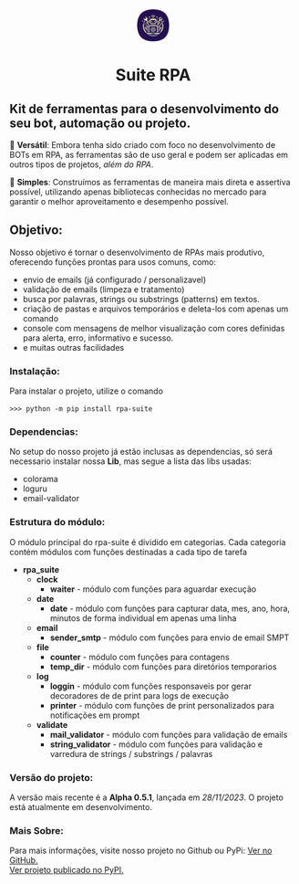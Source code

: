 <div align="center">
    <a href='https://pypi.org/project/rpa-suite/' target='_blank'>
        <img src='./logo-rpa-suite.png' alt='Logo - RPA Suite' width='56px'>
    </a>
</div>
<h1 align="center">
    Suite RPA
</h1> 

## Kit de ferramentas para o desenvolvimento do seu bot, automação ou projeto.

:handshake: **Versátil**: Embora tenha sido criado com foco no desenvolvimento de BOTs em RPA, as ferramentas são de uso geral e podem ser aplicadas em outros tipos de projetos, *além do RPA*.

:seedling: **Simples**: Construímos as ferramentas de maneira mais direta e assertiva possível, utilizando apenas bibliotecas conhecidas no mercado para garantir o melhor aproveitamento e desempenho possível.

## Objetivo:

Nosso objetivo é tornar o desenvolvimento de RPAs mais produtivo, oferecendo funções prontas para usos comuns, como:

- envio de emails (já configurado / personalizavel)
- validação de emails (limpeza e tratamento)
- busca por palavras, strings ou substrings (patterns) em textos.
- criação de pastas e arquivos temporários e deleta-los com apenas um comando
- console com mensagens de melhor visualização com cores definidas para alerta, erro, informativo e sucesso.
- e muitas outras facilidades

### Instalação:
Para instalar o projeto, utilize o comando

    >>> python -m pip install rpa-suite

### Dependencias:
No setup do nosso projeto já estão inclusas as dependencias, só será necessario instalar nossa **Lib**, mas segue a lista das libs usadas:
- colorama
- loguru
- email-validator
  
### Estrutura do módulo:
O módulo principal do rpa-suite é dividido em categorias. Cada categoria contém módulos com funções destinadas a cada tipo de tarefa
- **rpa_suite**
    - **clock**
        - **waiter** - módulo com funções para aguardar execução
    - **date**
        - **date** - módulo com funções para capturar data, mes, ano, hora, minutos de forma individual em apenas uma linha
    - **email**
        - **sender_smtp** - módulo com funções para envio de email SMPT 
    - **file**
        - **counter** - módulo com funções para contagens
        - **temp_dir** - módulo com funções para diretórios temporarios
    - **log**
        - **loggin** - módulo com funções responsaveis por gerar decoradores de de print para logs de execução
        - **printer** - módulo com funções de print personalizados para notificações em prompt
    - **validate**
        - **mail_validator** - módulo com funções para validação de emails
        - **string_validator** - módulo com funções para validação e varredura de strings / substrings / palavras

### Versão do projeto:
A versão mais recente é a **Alpha 0.5.1**, lançada em *28/11/2023*. O projeto está atualmente em desenvolvimento.

### Mais Sobre:

Para mais informações, visite nosso projeto no Github ou PyPi:
<a href='https://github.com/CamiloCCarvalho/rpa_suite' target='_blank'>
    Ver no GitHub.
</a>
</br>
<a href='https://pypi.org/project/rpa-suite/' target='_blank'>
    Ver projeto publicado no PyPI.
</a>
